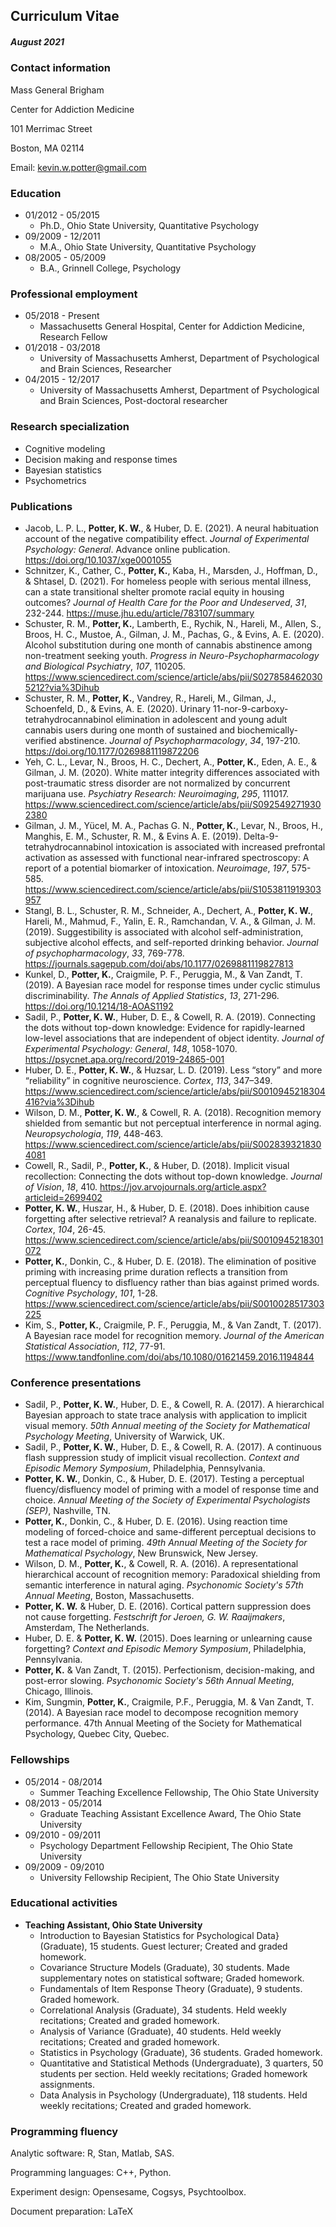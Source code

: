 ## Curriculum Vitae
##### August 2021

### Contact information

Mass General Brigham

Center for Addiction Medicine

101 Merrimac Street

Boston, MA 02114

Email: kevin.w.potter@gmail.com

### Education

* 01/2012 - 05/2015
  * Ph.D., Ohio State University, Quantitative Psychology
* 09/2009 - 12/2011
  * M.A., Ohio State University, Quantitative Psychology
* 08/2005 - 05/2009
  * B.A., Grinnell College, Psychology

### Professional employment

* 05/2018 - Present
  * Massachusetts General Hospital, Center for Addiction Medicine, Research Fellow
* 01/2018 - 03/2018
  * University of Massachusetts Amherst, Department of Psychological and Brain Sciences, Researcher
* 04/2015 - 12/2017
  * University of Massachusetts Amherst, Department of Psychological and Brain Sciences, Post-doctoral researcher

### Research specialization

* Cognitive modeling
* Decision making and response times
* Bayesian statistics
* Psychometrics

### Publications

* Jacob, L. P. L., __Potter, K. W.__, & Huber, D. E. (2021). A neural habituation account of the negative compatibility effect. *Journal of Experimental Psychology: General*. Advance online publication. https://doi.org/10.1037/xge0001055
* Schnitzer, K., Cather, C., __Potter, K.__, Kaba, H., Marsden, J., Hoffman, D., & Shtasel, D. (2021). For homeless people with serious mental illness, can a state transitional shelter promote racial equity in housing outcomes? *Journal of Health Care for the Poor and Undeserved*, *31*, 232-244. https://muse.jhu.edu/article/783107/summary
* Schuster, R. M., __Potter, K.__, Lamberth, E., Rychik, N., Hareli, M., Allen, S., Broos, H. C., Mustoe, A., Gilman, J. M., Pachas, G., & Evins, A. E. (2020). Alcohol substitution during one month of cannabis abstinence among non-treatment seeking youth. *Progress in Neuro-Psychopharmacology and Biological Psychiatry*, *107*, 110205. https://www.sciencedirect.com/science/article/abs/pii/S0278584620305212?via%3Dihub
* Schuster, R. M., __Potter, K.__, Vandrey, R., Hareli, M., Gilman, J., Schoenfeld, D., & Evins, A. E. (2020). Urinary 11-nor-9-carboxy-tetrahydrocannabinol elimination in adolescent and young adult cannabis users during one month of sustained and biochemically-verified abstinence. *Journal of Psychopharmacology*, *34*, 197-210. https://doi.org/10.1177/0269881119872206 
* Yeh, C. L., Levar, N., Broos, H. C., Dechert, A., __Potter, K.__, Eden, A. E., & Gilman, J. M. (2020). White matter integrity differences associated with post-traumatic stress disorder are not normalized by concurrent marijuana use. *Psychiatry Research: Neuroimaging*, *295*, 111017. https://www.sciencedirect.com/science/article/abs/pii/S0925492719302380
* Gilman, J. M., Yücel, M. A., Pachas G. N., __Potter, K.__, Levar, N., Broos, H., Manghis, E. M., Schuster, R. M., & Evins A. E. (2019). Delta-9-tetrahydrocannabinol intoxication is associated with increased prefrontal activation as assessed with functional near-infrared spectroscopy: A report of a potential biomarker of intoxication. *Neuroimage*, *197*, 575-585. https://www.sciencedirect.com/science/article/abs/pii/S1053811919303957
* Stangl, B. L., Schuster, R. M., Schneider, A., Dechert, A., __Potter, K. W.__, Hareli, M., Mahmud, F., Yalin, E. R., Ramchandan, V. A., & Gilman, J. M. (2019). Suggestibility is associated with alcohol self-administration, subjective alcohol effects, and self-reported drinking behavior. *Journal of psychopharmacology*, *33*, 769-778. https://journals.sagepub.com/doi/abs/10.1177/0269881119827813
* Kunkel, D., __Potter, K.__, Craigmile, P. F., Peruggia, M., & Van Zandt, T. (2019). A Bayesian race model for response times under cyclic stimulus discriminability. *The Annals of Applied Statistics*, *13*, 271-296. https://doi.org/10.1214/18-AOAS1192
* Sadil, P., __Potter, K. W.__, Huber, D. E., & Cowell, R. A. (2019). Connecting the dots without top-down knowledge: Evidence for rapidly-learned low-level associations that are independent of object identity. *Journal of Experimental Psychology: General*, *148*, 1058-1070. https://psycnet.apa.org/record/2019-24865-001
* Huber, D. E., __Potter, K. W.__, & Huzsar, L. D. (2019). Less “story” and more “reliability” in cognitive neuroscience. *Cortex*, *113*, 347–349. https://www.sciencedirect.com/science/article/abs/pii/S0010945218304416?via%3Dihub
* Wilson, D. M., __Potter, K. W.__, & Cowell, R. A. (2018). Recognition memory shielded from semantic but not perceptual interference in normal aging. *Neuropsychologia*, *119*, 448-463. https://www.sciencedirect.com/science/article/abs/pii/S0028393218304081
* Cowell, R., Sadil, P., __Potter, K.__, & Huber, D. (2018). Implicit visual recollection: Connecting the dots without top-down knowledge. *Journal of Vision*, *18*, 410. https://jov.arvojournals.org/article.aspx?articleid=2699402
* __Potter, K. W.__, Huszar, H., & Huber, D. E. (2018). Does inhibition cause forgetting after selective retrieval? A reanalysis and failure to replicate. *Cortex*, *104*, 26-45. https://www.sciencedirect.com/science/article/abs/pii/S0010945218301072
* __Potter, K.__, Donkin, C., & Huber, D. E. (2018). The elimination of positive priming with increasing prime duration reflects a transition from perceptual fluency to disfluency rather than bias against primed words. *Cognitive Psychology*, *101*, 1-28. https://www.sciencedirect.com/science/article/abs/pii/S0010028517303225
* Kim, S., __Potter, K.__, Craigmile, P. F., Peruggia, M., & Van Zandt, T. (2017). A Bayesian race model for recognition memory. *Journal of the American Statistical Association*, *112*, 77-91. https://www.tandfonline.com/doi/abs/10.1080/01621459.2016.1194844


### Conference presentations

* Sadil, P., __Potter, K. W.__, Huber, D. E., & Cowell, R. A. (2017). A hierarchical Bayesian approach to state trace analysis with application to implicit visual memory. *50th Annual meeting of the Society for Mathematical Psychology Meeting*, University of Warwick, UK.
* Sadil, P., __Potter, K. W.__, Huber, D. E., & Cowell, R. A. (2017). A continuous flash suppression study of implicit visual recollection. *Context and Episodic Memory Symposium*, Philadelphia, Pennsylvania.
* __Potter, K. W.__, Donkin, C., & Huber, D. E. (2017). Testing a perceptual fluency/disfluency model of priming with a model of response time and choice. *Annual Meeting of the Society of Experimental Psychologists (SEP)*, Nashville, TN.
* __Potter, K.__, Donkin, C., & Huber, D. E. (2016).  Using reaction time modeling of forced-choice and same-different perceptual decisions to test a race model of priming. *49th Annual Meeting of the Society for Mathematical Psychology*, New Brunswick, New Jersey.
* Wilson, D. M., __Potter, K.__, & Cowell, R. A. (2016). A representational hierarchical account of recognition memory: Paradoxical shielding from semantic interference in natural aging. *Psychonomic Society's 57th Annual Meeting*, Boston, Massachusetts.
* __Potter, K. W.__ & Huber, D. E. (2016). Cortical pattern suppression does not cause forgetting. *Festschrift for Jeroen, G. W. Raaijmakers*, Amsterdam, The Netherlands.
* Huber, D. E. & __Potter, K. W.__ (2015). Does learning or unlearning cause forgetting? *Context and Episodic Memory Symposium*, Philadelphia, Pennsylvania.
* __Potter, K.__ & Van Zandt, T. (2015). Perfectionism, decision-making, and post-error slowing. *Psychonomic Society's 56th Annual Meeting*, Chicago, Illinois.
* Kim, Sungmin, __Potter, K.__, Craigmile, P.F., Peruggia, M. & Van Zandt, T. (2014).  A Bayesian race model to decompose recognition memory performance.  47th Annual Meeting of the Society for Mathematical Psychology, Quebec City, Quebec.


### Fellowships

* 05/2014 - 08/2014
  * Summer Teaching Excellence Fellowship, The Ohio State University
* 08/2013 - 05/2014
  * Graduate Teaching Assistant Excellence Award, The Ohio State University
* 09/2010 - 09/2011
  * Psychology Department Fellowship Recipient, The Ohio State University
* 09/2009 - 09/2010
  * University Fellowship Recipient, The Ohio State University

### Educational activities

* __Teaching Assistant, Ohio State University__
  + Introduction to Bayesian Statistics for Psychological Data} (Graduate), 15 students. Guest lecturer; Created and graded homework.
  + Covariance Structure Models (Graduate), 30 students. Made supplementary notes on statistical software; Graded homework.
  + Fundamentals of Item Response Theory (Graduate), 9 students. Graded homework.
  + Correlational Analysis (Graduate), 34 students. Held weekly recitations; Created and graded homework.
  + Analysis of Variance (Graduate), 40 students. Held weekly recitations; Created and graded homework.
  + Statistics in Psychology (Graduate), 36 students. Graded homework.
  + Quantitative and Statistical Methods (Undergraduate), 3 quarters, 50 students per section. Held weekly recitations; Graded homework assignments.
  + Data Analysis in Psychology (Undergraduate), 118 students. Held weekly recitations; Created and graded homework.


### Programming fluency

Analytic software: R, Stan, Matlab, SAS.

Programming languages: C++, Python.

Experiment design: Opensesame, Cogsys, Psychtoolbox.

Document preparation: LaTeX


